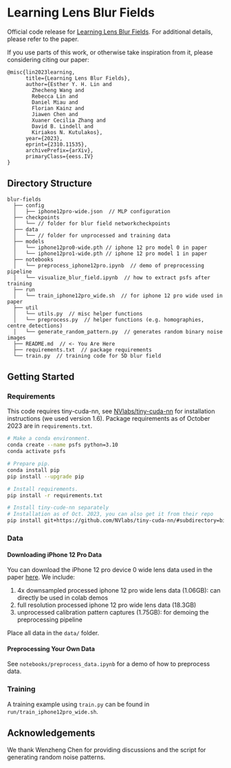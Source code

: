 # Learning Lens Blur Fields
Official code release for [Learning Lens Blur Fields](https://arxiv.org/abs/2310.11535). For additional details, please refer to the paper. 

If you use parts of this work, or otherwise take inspiration from it, please considering citing our paper:

```
@misc{lin2023learning,
      title={Learning Lens Blur Fields}, 
      author={Esther Y. H. Lin and 
        Zhecheng Wang and 
        Rebecca Lin and 
        Daniel Miau and 
        Florian Kainz and 
        Jiawen Chen and 
        Xuaner Cecilia Zhang and 
        David B. Lindell and 
        Kiriakos N. Kutulakos},
      year={2023},
      eprint={2310.11535},
      archivePrefix={arXiv},
      primaryClass={eess.IV}
}
```

## Directory Structure

```
blur-fields
  ├── config
  │   ├── iphone12pro-wide.json  // MLP configuration
  ├── checkpoints  
  │   └── // folder for blur field networkcheckpoints
  ├── data
  │   └── // folder for unprocessed and training data
  ├── models  
  │   └── iphone12pro0-wide.pth // iphone 12 pro model 0 in paper
  │   └── iphone12pro1-wide.pth // iphone 12 pro model 1 in paper
  ├── notebooks
  │   └── preprocess_iphone12pro.ipynb  // demo of preprocessing pipeline
  │   └── visualize_blur_field.ipynb  // how to extract psfs after training
  ├── run
  │   └── train_iphone12pro_wide.sh  // for iphone 12 pro wide used in paper
  ├── util
  │   └── utils.py  // misc helper functions 
  │   └── preprocess.py  // helper functions (e.g. homographies, centre detections)
  │   └── generate_random_pattern.py  // generates random binary noise images
  ├── README.md  // <- You Are Here
  ├── requirements.txt  // package requirements
  └── train.py  // training code for 5D blur field
```

## Getting Started

### Requirements

This code requires tiny-cuda-nn, see [NVlabs/tiny-cuda-nn](https://github.com/NVlabs/tiny-cuda-nn) for installation instructions (we used version 1.6). Package requirements as of October 2023 are in `requirements.txt`.

```bash
# Make a conda environment.
conda create --name psfs python=3.10
conda activate psfs

# Prepare pip.
conda install pip
pip install --upgrade pip

# Install requirements.
pip install -r requirements.txt

# Install tiny-cude-nn separately
# Installation as of Oct. 2023, you can also get it from their repo
pip install git+https://github.com/NVlabs/tiny-cuda-nn/#subdirectory=bindings/torch
```

### Data

#### Downloading iPhone 12 Pro Data

You can download the iPhone 12 pro device 0 wide lens data used in the paper [here](https://drive.google.com/drive/folders/1zf2p2Bj_Jxhq4-smq1AsnEwlRfKJH0qC?usp=sharing). We include:

1.  4x downsampled processed iphone 12 pro wide lens data (1.06GB): can directly be used in colab demos
2.  full resolution processed iphone 12 pro wide lens data (18.3GB)
3.  unprocessed calibration pattern captures (1.75GB): for demoing the preprocessing pipeline

Place all data in the `data/` folder.

#### Preprocessing Your Own Data

See `notebooks/preprocess_data.ipynb` for a demo of how to preprocess data.

### Training

A training example using `train.py` can be found in `run/train_iphone12pro_wide.sh`. 

## Acknowledgements

We thank Wenzheng Chen for providing discussions and the script for generating random noise patterns. 
